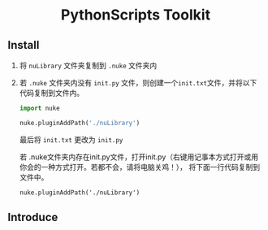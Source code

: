 # <p align='center'>PythonScripts Toolkit</p>
## Install 
1. 将 `nuLibrary` 文件夹复制到 `.nuke` 文件夹内
2. 若 `.nuke` 文件夹内没有 `init.py` 文件，则创建一个`init.txt`文件，并将以下代码复制到文件内。
      ```python
      import nuke

      nuke.pluginAddPath('./nuLibrary')
      ```
      最后将 `init.txt` 更改为 `init.py`
      
      若 .nuke文件夹内存在init.py文件，打开init.py（右键用记事本方式打开或用你会的一种方式打开。若都不会，请将电脑关鸡！），
      将下面一行代码复制到文件中。
      ```
      nuke.pluginAddPath('./nuLibrary')
      ``` 
      
## Introduce
